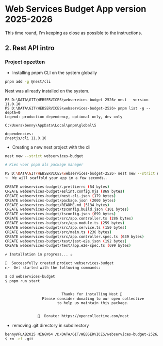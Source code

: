 # Web Services Budget App version 2025-2026

This time round, I'm keeping as close as possible to the instructions.

## 2. Rest API intro

### Project opzetten

- Installing pnpm CLI on the system globally

```bash
pnpm add -g @nest/cli
```

Nest was allready installed on the system.

```PS
PS D:\DATA\GIT\WEBSERVICES\webservices-budget-2526> nest --version
11.0.10
PS D:\DATA\GIT\WEBSERVICES\webservices-budget-2526> pnpm list -g --depth=0
Legend: production dependency, optional only, dev only

C:\Users\benny\AppData\Local\pnpm\global\5

dependencies:
@nestjs/cli 11.0.10
```

- Creating a new nest project with the cli

```bash
nest new --strict webservices-budget

# Kies voor pnpm als package manager
```

```bash
PS D:\DATA\GIT\WEBSERVICES\webservices-budget-2526> nest new --strict webservices-budget --package-manager pnpm                     
✨  We will scaffold your app in a few seconds..

CREATE webservices-budget/.prettierrc (54 bytes)
CREATE webservices-budget/eslint.config.mjs (869 bytes)
CREATE webservices-budget/nest-cli.json (179 bytes)
CREATE webservices-budget/package.json (2060 bytes)
CREATE webservices-budget/README.md (5134 bytes)
CREATE webservices-budget/tsconfig.build.json (101 bytes)
CREATE webservices-budget/tsconfig.json (699 bytes)
CREATE webservices-budget/src/app.controller.ts (286 bytes)
CREATE webservices-budget/src/app.module.ts (259 bytes)
CREATE webservices-budget/src/app.service.ts (150 bytes)
CREATE webservices-budget/src/main.ts (236 bytes)
CREATE webservices-budget/src/app.controller.spec.ts (639 bytes)
CREATE webservices-budget/test/jest-e2e.json (192 bytes)
CREATE webservices-budget/test/app.e2e-spec.ts (699 bytes)

✔ Installation in progress... ☕

🚀  Successfully created project webservices-budget
👉  Get started with the following commands:

$ cd webservices-budget
$ pnpm run start


                          Thanks for installing Nest 🙏
                 Please consider donating to our open collective
                        to help us maintain this package.


               🍷  Donate: https://opencollective.com/nest
```

- removing .git directory in subdirectory

```bash
benny@FLAB2025 MINGW64 /D/DATA/GIT/WEBSERVICES/webservices-budget-2526/webservices-budget (main)
$ rm -rf .git
```
